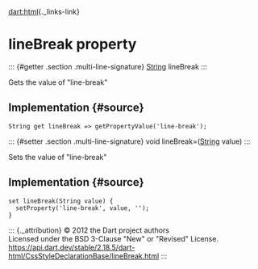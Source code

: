 [dart:html](../../dart-html/dart-html-library){._links-link}

lineBreak property
==================

::: {#getter .section .multi-line-signature}
[String](../../dart-core/string-class) lineBreak
:::

Gets the value of \"line-break\"

Implementation {#source}
--------------

``` {.language-dart data-language="dart"}
String get lineBreak => getPropertyValue('line-break');
```

::: {#setter .section .multi-line-signature}
void lineBreak=([String](../../dart-core/string-class) value)
:::

Sets the value of \"line-break\"

Implementation {#source}
--------------

``` {.language-dart data-language="dart"}
set lineBreak(String value) {
  setProperty('line-break', value, '');
}
```

::: {._attribution}
© 2012 the Dart project authors\
Licensed under the BSD 3-Clause \"New\" or \"Revised\" License.\
<https://api.dart.dev/stable/2.18.5/dart-html/CssStyleDeclarationBase/lineBreak.html>
:::
